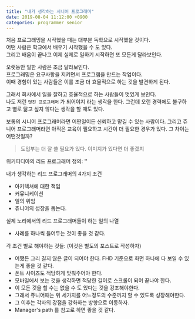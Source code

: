 ```yaml
---
title: "내가 생각하는 시니어 프로그래머"
date: 2019-08-04 11:12:00 +0900
categories: programmer senior
---
```


처음 프로그래밍을 시작했을 때는 대부분 독학으로 시작했을 것이다.  
어떤 사람은 학교에서 배우기 시작했을 수 도 있다.   
그리고 배움이 끝나고 이제 실제로 일하기 시작하면 또 모든게 달라보인다.   

오랫동안 일한 사람은 조금 달라보인다.  
프로그래밍은 요구사항을 지키면서 프로그램을 만드는 작업이다.  
이때 경험이 있는 사람들은 이를 조금 더 효율적으로 하는 것을 발견하게 된다.  

그래서 회사에서 일을 잘하고 효율적으로 하는 사람들이 멋있게 보인다.  
나도 저런 `멋진 프로그래머` 가 되어야지 라는 생각을 한다.
그런데 오랜 경력에도 불구하고 별로 닮고 싶지 않다는 생각을 할 때도 있다.

보통의 시니어 프로그래머라면 어떤일이든 신뢰하고 맡길 수 있는 사람이다.
그리고 쥬니어 프로그래머라면 아직은 교육이 필요하고 시간이 더 필요한 경우가 있다.
그 차이는 어떤것일까?

> 도입부는 더 잘 쓸 필요가 있다. 이미지가 있다면 더 좋겠지 

위키피디아의 리드 프로그래머 정의: ''

내가 생각하는 리드 프로그래머의 4가지 조건
- 아키텍쳐에 대한 책임
- 커뮤니케이션
- 일의 위임
- 쥬니어의 성장을 돕는다. 

실제 노리에서의 리드 프로그래머들이 하는 일의 나열
- 사례를 하나씩 들어두는 것이 좋을 것 같다. 

각 조건 별로 해야하는 것들: (이것은 별도의 포스트로 작성하자)
- 어쨌든 그리 길지 않은 글이 되어야 한다. FHD 기준으로 화면 하나에 다 보일 수 있는게 좋을 것 같다.
- 폰트 사이즈도 적당하게 맞춰주어야 한다. 
- 모바일에서 보는 것을 생각하면 적당한 길이로 스크롤이 되어 끝나야 한다. 
- 이 모든 것을 할 수는 없을 수 도 있다는 것을 강조해야한다.
- 그래서 쥬니어때는 위 세가지를 어느정도의 수준까지 할 수 있도록 성장해야한다. 
- 그 이후는 각자의 강점을 강화하는 방향으로 이동하자. 
- Manager's path 를 참고로 하면 좋을 것 같다. 

